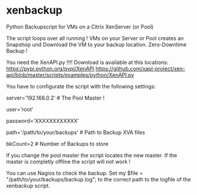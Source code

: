 # xenbackup
Python Backupscript for VMs on a Citrix XenServer (or Pool)

The script loops over all running ! VMs on your Server or Pool creates an Snapshop und Download the VM to your backup location.
Zero-Downtime Backup !

You need the XenAPI.py !!!!
Download is available at this locations:
https://pypi.python.org/pypi/XenAPI
https://github.com/xapi-project/xen-api/blob/master/scripts/examples/python/XenAPI.py

You have to configurate the script with the following settings:

server='192.168.0.2' # The Pool Master !

user='root'

password='XXXXXXXXXXXX'

path='/path/to/your/backups' # Path to Backup XVA files

bkCount=2 # Number of Backups to store

If you change the pool master the script locates the new master. If the master is completly offline the script will not work !

You can use Nagios to check the backup. Set 
my $file = "/path/to/your/backups/backup.log";
to the correct path to the logfile of the xenbackup script.
